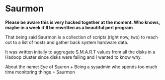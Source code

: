 Saurmon
=====

**Please be aware this is very hacked together at the moment. Who knows, maybe in a week it'll be rewritten as a beautiful perl program**

That being said Saurmon is a collection of scripts (right now, two) to reach out to a list of hosts and gather back system hardware data.

It was written initally to aggregate S.M.A.R.T values from all the disks in a Hadoop cluster since disks were failing and I wanted to know why.

About the name: Eye of Sauron + Being a sysadmin who spends too much time monitoring things  = Saurmon
